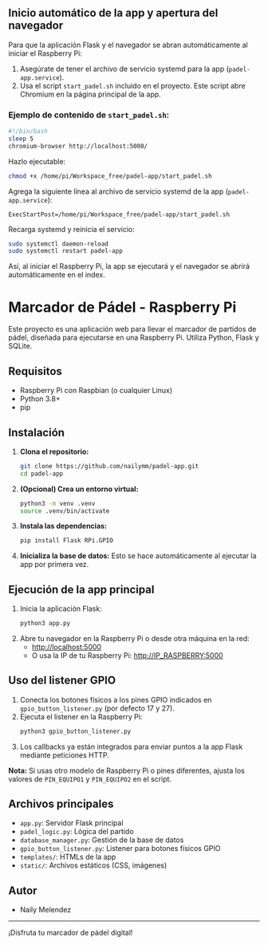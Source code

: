 ## Inicio automático de la app y apertura del navegador

Para que la aplicación Flask y el navegador se abran automáticamente al iniciar el Raspberry Pi:

1. Asegúrate de tener el archivo de servicio systemd para la app (`padel-app.service`).
2. Usa el script `start_padel.sh` incluido en el proyecto. Este script abre Chromium en la página principal de la app.

### Ejemplo de contenido de `start_padel.sh`:
```bash
#!/bin/bash
sleep 5
chromium-browser http://localhost:5000/
```

Hazlo ejecutable:
```bash
chmod +x /home/pi/Workspace_free/padel-app/start_padel.sh
```

Agrega la siguiente línea al archivo de servicio systemd de la app (`padel-app.service`):
```
ExecStartPost=/home/pi/Workspace_free/padel-app/start_padel.sh
```

Recarga systemd y reinicia el servicio:
```bash
sudo systemctl daemon-reload
sudo systemctl restart padel-app
```

Así, al iniciar el Raspberry Pi, la app se ejecutará y el navegador se abrirá automáticamente en el index.

# Marcador de Pádel - Raspberry Pi

Este proyecto es una aplicación web para llevar el marcador de partidos de pádel, diseñada para ejecutarse en una Raspberry Pi. Utiliza Python, Flask y SQLite.

## Requisitos
- Raspberry Pi con Raspbian (o cualquier Linux)
- Python 3.8+
- pip

## Instalación

1. **Clona el repositorio:**
   ```bash
   git clone https://github.com/nailymm/padel-app.git
   cd padel-app
   ```

2. **(Opcional) Crea un entorno virtual:**
   ```bash
   python3 -m venv .venv
   source .venv/bin/activate
   ```

3. **Instala las dependencias:**
   ```bash
   pip install Flask RPi.GPIO
   ```

4. **Inicializa la base de datos:**
   Esto se hace automáticamente al ejecutar la app por primera vez.

## Ejecución de la app principal

1. Inicia la aplicación Flask:
   ```bash
   python3 app.py
   ```
2. Abre tu navegador en la Raspberry Pi o desde otra máquina en la red:
   - [http://localhost:5000](http://localhost:5000)
   - O usa la IP de tu Raspberry Pi: [http://IP_RASPBERRY:5000](http://IP_RASPBERRY:5000)

## Uso del listener GPIO

1. Conecta los botones físicos a los pines GPIO indicados en `gpio_button_listener.py` (por defecto 17 y 27).
2. Ejecuta el listener en la Raspberry Pi:
   ```bash
   python3 gpio_button_listener.py
   ```
3. Los callbacks ya están integrados para enviar puntos a la app Flask mediante peticiones HTTP.

**Nota:** Si usas otro modelo de Raspberry Pi o pines diferentes, ajusta los valores de `PIN_EQUIPO1` y `PIN_EQUIPO2` en el script.

## Archivos principales
- `app.py`: Servidor Flask principal
- `padel_logic.py`: Lógica del partido
- `database_manager.py`: Gestión de la base de datos
- `gpio_button_listener.py`: Listener para botones físicos GPIO
- `templates/`: HTMLs de la app
- `static/`: Archivos estáticos (CSS, imágenes)

## Autor
- Naily Melendez

---
¡Disfruta tu marcador de pádel digital!
